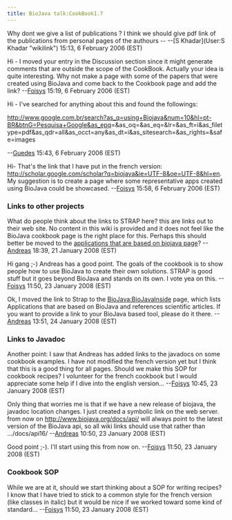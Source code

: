 ```yaml
---
title: BioJava talk:CookBook1.7
---
```


Why dont we give a list of publications ? I think we should give pdf
link of the publications from personal pages of the authours -- --[S
Khadar](User:S Khadar "wikilink") 15:13, 6 February 2006 (EST)

Hi - I moved your entry in the Discussion section since it might
generate comments that are outside the scope of the CookBook. Actually
your idea is quite interesting. Why not make a page with some of the
papers that were created using BioJava and come back to the Cookbook
page and add the link? --[Foisys](User:Foisys "wikilink") 15:19, 6
February 2006 (EST)

Hi - I've searched for anything about this and found the followings:

<http://www.google.com.br/search?as_q=using+Biojava&num=10&hl=pt-BR&btnG=Pesquisa+Google&as_epq>=&as\_oq=&as\_eq=&lr=&as\_ft=i&as\_filetype=pdf&as\_qdr=all&as\_occt=any&as\_dt=i&as\_sitesearch=&as\_rights=&safe=images

--[Guedes](User:Guedes "wikilink") 15:43, 6 February 2006 (EST)

Hi- That's the link that I have put in the french version:
<http://scholar.google.com/scholar?q=biojava&ie=UTF-8&oe=UTF-8&hl=en>.
My suggestion is to create a page where some representative apps created
using BioJava could be showcased. --[Foisys](User:Foisys "wikilink")
15:58, 6 February 2006 (EST)

### Links to other projects

What do people think about the links to STRAP here? this are links out
to their web site. No content in this wiki is provided and it does not
feel like the BioJava cookbook page is the right place for this. Perhaps
this should better be moved to the [applications that are based on
biojava
page](/wikis/BioJava:BioJavaInside "wikilink")? --[Andreas](User:Andreas "wikilink")
18:39, 21 January 2008 (EST)

Hi gang ;-) Andreas has a good point. The goals of the cookbook is to
show people how to use BioJava to create their own solutions. STRAP is
good stuff but it goes beyond BioJava and stands on its own. I vote yea
on this. --[Foisys](User:Foisys "wikilink") 11:50, 23 January 2008 (EST)

Ok, I moved the link to Strap to the <BioJava:BioJavaInside> page, which
lists Applications that are based on BioJava and references scientific
articles. If you want to provide a link to your BioJava based tool,
please do it there. --[Andreas](User:Andreas "wikilink") 13:51, 24
January 2008 (EST)

### Links to Javadoc

Another point: I saw that Andreas has added links to the javadocs on
some cookbook examples. I have not modified the french version yet but I
think that this is a good thing for all pages. Should we make this SOP
for cookbook recipes? I volunteer for the french cookbook but I would
appreciate some help if I dive into the english
version... --[Foisys](User:Foisys "wikilink") 10:45, 23 January 2008
(EST)

Only thing that worries me is that if we have a new release of biojava,
the javadoc location changes. I just created a symbolic link on the web
server. from now on
[<http://www.biojava.org/docs/api/>](http://www.biojava.org/docs/api/)
will always point to the latest version of the BioJava api, so all wiki
links should use that rather than
.../docs/api16/ --[Andreas](User:Andreas "wikilink") 10:50, 23 January
2008 (EST)

Good point ;-). I'll start using this from now
on. --[Foisys](User:Foisys "wikilink") 11:50, 23 January 2008 (EST)

### Cookbook SOP

While we are at it, should we start thinking about a SOP for writing
recipes? I know that I have tried to stick to a common style for the
french version (like classes in italic) but it would be nice if we
worked toward some kind of
standard... --[Foisys](User:Foisys "wikilink") 11:50, 23 January 2008
(EST)

